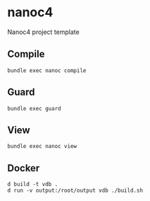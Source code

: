 # nanoc4

Nanoc4 project template

## Compile

    bundle exec nanoc compile

## Guard

	bundle exec guard

## View

    bundle exec nanoc view

## Docker

	d build -t vdb .
	d run -v output:/root/output vdb ./build.sh
